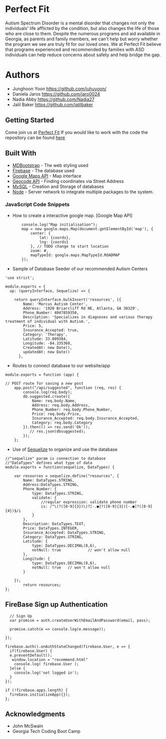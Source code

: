 # Perfect Fit

Autism Spectrum Disorder is a mental disorder that changes not only the individuals' life afflicted by the condition, but also changes the life of those who are close to them. Despite the numerous programs and aid available in Georgia, as parents and family members, we can't help but worry whether the program we see are truly fit for our loved ones. We at Perfect Fit believe that programs experienced and recommended by families with ASD individuals can help reduce concerns about safety and help bridge the gap. 

# Authors

* Junghoon Yoon https://github.com/juhuyoon/ 
* Daniela Jaros https://github.com/jaro0024 
* Nadia Abby https://github.com/Nadia27
* Jalil Baker https://github.com/jalilbaker 
 

## Getting Started
Come join us at [Perfect Fit](http://perfect-fit-autism.herokuapp.com/)
If you would like to work with the code the repository can be found [here](https://github.com/juhuyoon/Swap_Me_App)

## Built With

* [MDBootstrap](https://mdbootstrap.com/) - The web styling used
* [Firebase](https://firebase.google.com/) - The database used
* [Google Maps API](https://developers.google.com/maps/) - Map interface
* [Geocode API](https://developers.google.com/maps/documentation/geocoding/start) - Finding coordinates via Street Address
* [MySQL](https://www.mysql.com/) - Creation and Storage of databases
* [Node](https://nodejs.org/en/) - Server network to integrate multiple packages to the system. 

### JavaScript Code Snippets

* How to create a interactive google map. [Google Map API]  

    ```function initMap() {    
        console.log("Map initialisation");    
        map = new google.maps.Map(document.getElementById('map'), {    
            center: {    
                lat: {coords},    
                lng: {coords}    
            }, // TODO change to start location    
            zoom: #,    
            mapTypeId: google.maps.MapTypeId.ROADMAP    
        });  
    ``` 
* Sample of Database Seeder of our recommended Autism Centers 
```
'use strict';

module.exports = {
  up: (queryInterface, Sequelize) => {
   
    return queryInterface.bulkInsert('resources', [{
        Name: 'Marcus Autism Center',
        Address: '1920 Briarcliff Rd NE, Atlanta, GA 30329',
        Phone_Number: 4047859350,
        Description: 'Specializes in diagnoses and various therapy treatment of individual with Autism.',
        Price: 5,
        Insurance_Accepted: true,
        Category: 'Therapy',
        Latitude: 33.809384,
        Longitude: -84.335368, 
        CreatedAt: new Date(),
        updatedAt: new Date()
      },
```

* Routes to connect database to our website/app
```
module.exports = function (app) {

// POST route for saving a new post
    app.post("/api/suggested", function (req, res) {
        console.log(req.body);
        db.suggested.create({
            Name: req.body.Name, 
            Address: req.body.Address,
            Phone_Number: req.body.Phone_Number, 
            Price: req.body.Price, 
            Insurance_Accepted: req.body.Insurance_Accepted, 
            Category: req.body.Category
        }).then(() => res.send('Ok')); 
           // res.json(dbsuggested);
        });
    };
```
* Use of [Sequelize](http://docs.sequelizejs.com/) to organize and use the database
```
//"sequelize" param is connection to database
//"DataTypes" defines what type of data
module.exports = function(sequelize, DataTypes) {

    var resources = sequelize.define("resources", {
        Name: DataTypes.STRING,
        Address:DataTypes.STRING, 
        Phone_Number: {
            type: DataTypes.STRING,
            validate: {
                //regular expression: validate phone number
                is: /^\(?([0-9]{3})\)?[-.●]?([0-9]{3})[-.●]?([0-9]{4})$/i
            }
        },
        Description: DataTypes.TEXT, 
        Price: DataTypes.INTEGER,
        Insurance_Accepted: DataTypes.STRING,
        Category: DataTypes.STRING,
        Latitude: {
            type: DataTypes.DECIMAL(8,6),
            notNull: true            // won't allow null
        },
        Longitude: {
            type: DataTypes.DECIMAL(8,6),
            notNull: true   // won't allow null
        }
    
    });
        return resources;
};
```

## FireBase Sign up Authentication

```
  // Sign Up
  var promise = auth.createUserWithEmailAndPassword(email, pass);

  promise.catch(e => console.log(e.message));

});

firebase.auth().onAuthStateChanged(firebase.User, e => {
  if(firebase.User) {
  e.preventDefault();
   window.location = "recommend.html"
    console.log( firebase.User );
  }else {
    console.log('not logged in');
  }
});

if (!firebase.apps.length) {
  firebase.initializeApp({});
};

```



## Acknowledgments

* John McSwain
* Georgia Tech Coding Boot Camp

